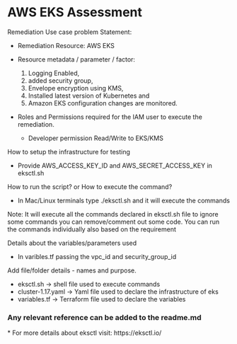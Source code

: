 # AWS EKS Assessment

Remediation Use case problem Statement:
* Remediation Resource: AWS EKS
* Resource metadata / parameter / factor: 
  1) Logging Enabled,
  2) added security group,
  3) Envelope encryption using KMS, 
  4) Installed latest version of Kubernetes and 
  5) Amazon EKS configuration changes are monitored. 
    
* Roles and Permissions required for the IAM user to execute the remediation.
    *   Developer permission Read/Write to EKS/KMS
    
How to setup the infrastructure for testing
* Provide AWS_ACCESS_KEY_ID and AWS_SECRET_ACCESS_KEY in eksctl.sh

How to run the script? or How to execute the command?
* In Mac/Linux terminals type ./eksctl.sh and it will execute the commands

Note: It will execute all the commands declared in eksctl.sh file to ignore some commands you can remove/comment out 
some code.
You can run the commands individually also based on the requirement

Details about the variables/parameters used
* In varibles.tf passing the vpc_id and security_group_id

Add file/folder details - names and purpose.
* eksctl.sh -> shell file used to execute commands
* cluster-1.17.yaml -> Yaml file used to declare the infrastructure of eks 
* variables.tf -> Terraform file used to declare the variables

<h3> Any relevant reference can be added to the readme.md</h3>
* For more details about eksctl visit: https://eksctl.io/
  